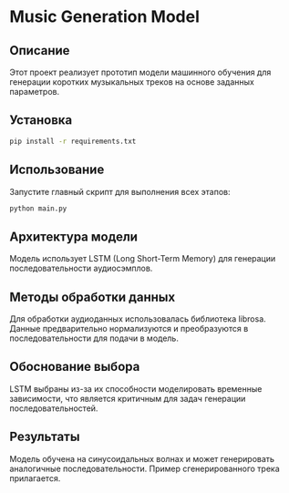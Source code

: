 # Music Generation Model

## Описание
Этот проект реализует прототип модели машинного обучения для генерации коротких музыкальных треков на основе заданных параметров.

## Установка
```bash
pip install -r requirements.txt
```
## Использование
Запустите главный скрипт для выполнения всех этапов:
```bash
python main.py
```
## Архитектура модели
Модель использует LSTM (Long Short-Term Memory) для генерации последовательности аудиосэмплов.

## Методы обработки данных
Для обработки аудиоданных использовалась библиотека librosa. Данные предварительно нормализуются и преобразуются в последовательности для подачи в модель.

## Обоснование выбора
LSTM выбраны из-за их способности моделировать временные зависимости, что является критичным для задач генерации последовательностей.

## Результаты
Модель обучена на синусоидальных волнах и может генерировать аналогичные последовательности. Пример сгенерированного трека прилагается.





